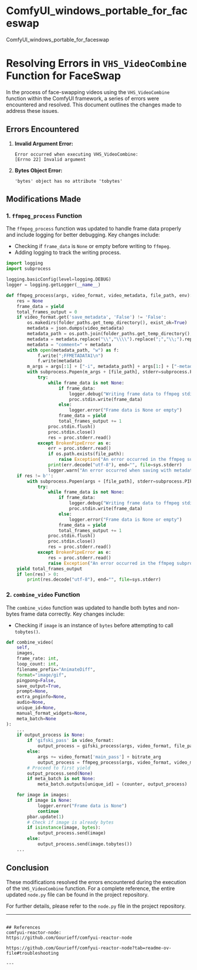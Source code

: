 # ComfyUI_windows_portable_for_faceswap
ComfyUI_windows_portable_for_faceswap

# Resolving Errors in `VHS_VideoCombine` Function for FaceSwap

In the process of face-swapping videos using the `VHS_VideoCombine` function within the ComfyUI framework, a series of errors were encountered and resolved. This document outlines the changes made to address these issues.

## Errors Encountered

1. **Invalid Argument Error:**
   ```
   Error occurred when executing VHS_VideoCombine:
   [Errno 22] Invalid argument
   ```
2. **Bytes Object Error:**
   ```
   'bytes' object has no attribute 'tobytes'
   ```

## Modifications Made

### 1. `ffmpeg_process` Function

The `ffmpeg_process` function was updated to handle frame data properly and include logging for better debugging. Key changes include:
- Checking if `frame_data` is `None` or empty before writing to `ffmpeg`.
- Adding logging to track the writing process.

```python
import logging
import subprocess

logging.basicConfig(level=logging.DEBUG)
logger = logging.getLogger(__name__)

def ffmpeg_process(args, video_format, video_metadata, file_path, env):
    res = None
    frame_data = yield
    total_frames_output = 0
    if video_format.get('save_metadata', 'False') != 'False':
        os.makedirs(folder_paths.get_temp_directory(), exist_ok=True)
        metadata = json.dumps(video_metadata)
        metadata_path = os.path.join(folder_paths.get_temp_directory(), "metadata.txt")
        metadata = metadata.replace("\\","\\\\").replace(";","\\;").replace("#","\\#").replace("=","\\=").replace("\n","\\\n")
        metadata = "comment=" + metadata
        with open(metadata_path, "w") as f:
            f.write(";FFMETADATA1\n")
            f.write(metadata)
        m_args = args[:1] + ["-i", metadata_path] + args[1:] + ["-metadata", "creation_time=now"]
        with subprocess.Popen(m_args + [file_path], stderr=subprocess.PIPE, stdin=subprocess.PIPE, env=env) as proc:
            try:
                while frame_data is not None:
                    if frame_data:
                        logger.debug("Writing frame data to ffmpeg stdin")
                        proc.stdin.write(frame_data)
                    else:
                        logger.error("Frame data is None or empty")
                    frame_data = yield
                    total_frames_output += 1
                proc.stdin.flush()
                proc.stdin.close()
                res = proc.stderr.read()
            except BrokenPipeError as e:
                err = proc.stderr.read()
                if os.path.exists(file_path):
                    raise Exception("An error occurred in the ffmpeg subprocess:\n" + err.decode("utf-8"))
                print(err.decode("utf-8"), end="", file=sys.stderr)
                logger.warn("An error occurred when saving with metadata")
    if res != b'':
        with subprocess.Popen(args + [file_path], stderr=subprocess.PIPE, stdin=subprocess.PIPE, env=env) as proc:
            try:
                while frame_data is not None:
                    if frame_data:
                        logger.debug("Writing frame data to ffmpeg stdin")
                        proc.stdin.write(frame_data)
                    else:
                        logger.error("Frame data is None or empty")
                    frame_data = yield
                    total_frames_output += 1
                proc.stdin.flush()
                proc.stdin.close()
                res = proc.stderr.read()
            except BrokenPipeError as e:
                res = proc.stderr.read()
                raise Exception("An error occurred in the ffmpeg subprocess:\n" + res.decode("utf-8"))
    yield total_frames_output
    if len(res) > 0:
        print(res.decode("utf-8"), end="", file=sys.stderr)
```

### 2. `combine_video` Function

The `combine_video` function was updated to handle both bytes and non-bytes frame data correctly. Key changes include:
- Checking if `image` is an instance of `bytes` before attempting to call `tobytes()`.

```python
def combine_video(
    self,
    images,
    frame_rate: int,
    loop_count: int,
    filename_prefix="AnimateDiff",
    format="image/gif",
    pingpong=False,
    save_output=True,
    prompt=None,
    extra_pnginfo=None,
    audio=None,
    unique_id=None,
    manual_format_widgets=None,
    meta_batch=None
):
    ...
    if output_process is None:
        if 'gifski_pass' in video_format:
            output_process = gifski_process(args, video_format, file_path, env)
        else:
            args += video_format['main_pass'] + bitrate_arg
            output_process = ffmpeg_process(args, video_format, video_metadata, file_path, env)
        # Proceed to first yield
        output_process.send(None)
        if meta_batch is not None:
            meta_batch.outputs[unique_id] = (counter, output_process)

    for image in images:
        if image is None:
            logger.error("Frame data is None")
            continue
        pbar.update(1)
        # Check if image is already bytes
        if isinstance(image, bytes):
            output_process.send(image)
        else:
            output_process.send(image.tobytes())
    ...
```

## Conclusion

These modifications resolved the errors encountered during the execution of the `VHS_VideoCombine` function. For a complete reference, the entire updated `node.py` file can be found in the project repository.

For further details, please refer to the `node.py` file in the project repository.

---


```

## References
comfyui-reactor-node:
https://github.com/Gourieff/comfyui-reactor-node

https://github.com/Gourieff/comfyui-reactor-node?tab=readme-ov-file#troubleshooting

---


